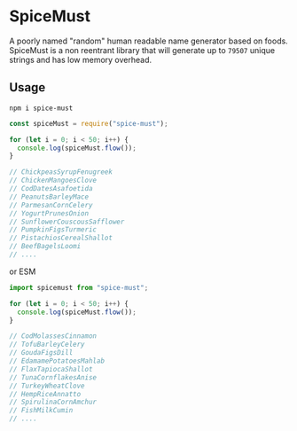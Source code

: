 # SpiceMust

A poorly named "random" human readable name generator based on foods. SpiceMust is a non reentrant library that will generate up to `79507` unique strings and has low memory overhead.

## Usage

`npm i spice-must`

```javascript
const spiceMust = require("spice-must");

for (let i = 0; i < 50; i++) {
  console.log(spiceMust.flow());
}

// ChickpeasSyrupFenugreek
// ChickenMangoesClove
// CodDatesAsafoetida
// PeanutsBarleyMace
// ParmesanCornCelery
// YogurtPrunesOnion
// SunflowerCouscousSafflower
// PumpkinFigsTurmeric
// PistachiosCerealShallot
// BeefBagelsLoomi
// ....
```

or ESM

```javascript
import spicemust from "spice-must";

for (let i = 0; i < 50; i++) {
  console.log(spiceMust.flow());
}

// CodMolassesCinnamon
// TofuBarleyCelery
// GoudaFigsDill
// EdamamePotatoesMahlab
// FlaxTapiocaShallot
// TunaCornflakesAnise
// TurkeyWheatClove
// HempRiceAnnatto
// SpirulinaCornAmchur
// FishMilkCumin
// ....
```
